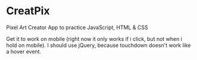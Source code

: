 # CreatPix
Pixel Art Creator App to practice JavaScript, HTML &amp; CSS

Get it to work on mobile (right now it only works if i click, but not when i hold on mobile). I should use jQuery, because touchdown doesn't work like a hover event.
